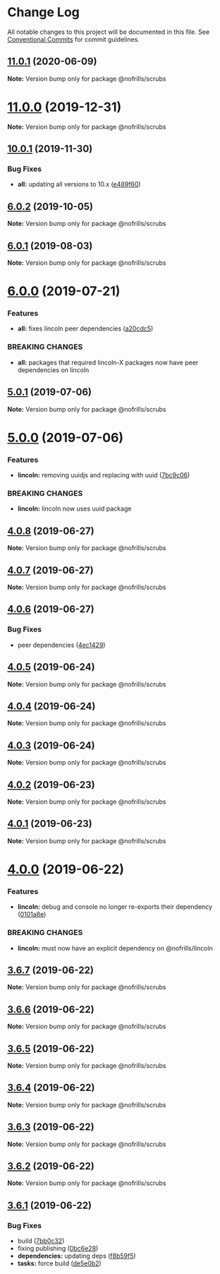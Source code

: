 # Change Log

All notable changes to this project will be documented in this file.
See [Conventional Commits](https://conventionalcommits.org) for commit guidelines.

## [11.0.1](https://github.com/nativecode-dev/nofrills/compare/@nofrills/scrubs@11.0.1-next.1...@nofrills/scrubs@11.0.1) (2020-06-09)

**Note:** Version bump only for package @nofrills/scrubs





# [11.0.0](https://github.com/nativecode-dev/nofrills/compare/@nofrills/scrubs@11.0.0-next.1...@nofrills/scrubs@11.0.0) (2019-12-31)

**Note:** Version bump only for package @nofrills/scrubs





## [10.0.1](https://github.com/nativecode-dev/nofrills/compare/@nofrills/scrubs@6.1.0-next.2...@nofrills/scrubs@10.0.1) (2019-11-30)


### Bug Fixes

* **all:** updating all versions to 10.x ([e489f60](https://github.com/nativecode-dev/nofrills/commit/e489f60))





## [6.0.2](https://github.com/nativecode-dev/nofrills/compare/@nofrills/scrubs@6.0.2-next.0...@nofrills/scrubs@6.0.2) (2019-10-05)

**Note:** Version bump only for package @nofrills/scrubs





## [6.0.1](https://github.com/nativecode-dev/nofrills/compare/@nofrills/scrubs@6.0.1-next.2...@nofrills/scrubs@6.0.1) (2019-08-03)

**Note:** Version bump only for package @nofrills/scrubs





# [6.0.0](https://github.com/nativecode-dev/nofrills/compare/@nofrills/scrubs@5.0.1...@nofrills/scrubs@6.0.0) (2019-07-21)


### Features

* **all:** fixes lincoln peer dependencies ([a20cdc5](https://github.com/nativecode-dev/nofrills/commit/a20cdc5))


### BREAKING CHANGES

* **all:** packages that required lincoln-X packages now have peer dependencies on lincoln





## [5.0.1](https://github.com/nativecode-dev/nofrills/compare/@nofrills/scrubs@4.0.7...@nofrills/scrubs@5.0.1) (2019-07-06)

**Note:** Version bump only for package @nofrills/scrubs





# [5.0.0](https://github.com/nativecode-dev/nofrills/compare/@nofrills/scrubs@4.0.8...@nofrills/scrubs@5.0.0) (2019-07-06)


### Features

* **lincoln:** removing uuidjs and replacing with uuid ([7bc9c06](https://github.com/nativecode-dev/nofrills/commit/7bc9c06))


### BREAKING CHANGES

* **lincoln:** lincoln now uses uuid package





## [4.0.8](https://github.com/nativecode-dev/nofrills/compare/@nofrills/scrubs@4.0.7...@nofrills/scrubs@4.0.8) (2019-06-27)

**Note:** Version bump only for package @nofrills/scrubs





## [4.0.7](https://github.com/nativecode-dev/nofrills/compare/@nofrills/scrubs@4.0.4...@nofrills/scrubs@4.0.7) (2019-06-27)

**Note:** Version bump only for package @nofrills/scrubs





## [4.0.6](https://github.com/nativecode-dev/nofrills/compare/@nofrills/scrubs@4.0.5...@nofrills/scrubs@4.0.6) (2019-06-27)


### Bug Fixes

* peer dependencies ([4ec1429](https://github.com/nativecode-dev/nofrills/commit/4ec1429))





## [4.0.5](https://github.com/nativecode-dev/nofrills/compare/@nofrills/scrubs@4.0.4...@nofrills/scrubs@4.0.5) (2019-06-24)

**Note:** Version bump only for package @nofrills/scrubs





## [4.0.4](https://github.com/nativecode-dev/nofrills/compare/@nofrills/scrubs@4.0.1...@nofrills/scrubs@4.0.4) (2019-06-24)

**Note:** Version bump only for package @nofrills/scrubs





## [4.0.3](https://github.com/nativecode-dev/nofrills/compare/@nofrills/scrubs@4.0.2...@nofrills/scrubs@4.0.3) (2019-06-24)

**Note:** Version bump only for package @nofrills/scrubs





## [4.0.2](https://github.com/nativecode-dev/nofrills/compare/@nofrills/scrubs@4.0.1...@nofrills/scrubs@4.0.2) (2019-06-23)

**Note:** Version bump only for package @nofrills/scrubs





## [4.0.1](https://github.com/nativecode-dev/nofrills/compare/@nofrills/scrubs@3.6.5...@nofrills/scrubs@4.0.1) (2019-06-23)

**Note:** Version bump only for package @nofrills/scrubs





# [4.0.0](https://github.com/nativecode-dev/nofrills/compare/@nofrills/scrubs@3.6.7...@nofrills/scrubs@4.0.0) (2019-06-22)


### Features

* **lincoln:** debug and console no longer re-exports their dependency ([0101a8e](https://github.com/nativecode-dev/nofrills/commit/0101a8e))


### BREAKING CHANGES

* **lincoln:** must now have an explicit dependency on @nofrills/lincoln





## [3.6.7](https://github.com/nativecode-dev/nofrills/compare/@nofrills/scrubs@3.6.6...@nofrills/scrubs@3.6.7) (2019-06-22)

**Note:** Version bump only for package @nofrills/scrubs





## [3.6.6](https://github.com/nativecode-dev/nofrills/compare/@nofrills/scrubs@3.6.5...@nofrills/scrubs@3.6.6) (2019-06-22)

**Note:** Version bump only for package @nofrills/scrubs





## [3.6.5](https://github.com/nativecode-dev/nofrills/compare/@nofrills/scrubs@3.6.2...@nofrills/scrubs@3.6.5) (2019-06-22)

**Note:** Version bump only for package @nofrills/scrubs





## [3.6.4](https://github.com/nativecode-dev/nofrills/compare/@nofrills/scrubs@3.6.3...@nofrills/scrubs@3.6.4) (2019-06-22)

**Note:** Version bump only for package @nofrills/scrubs





## [3.6.3](https://github.com/nativecode-dev/nofrills/compare/@nofrills/scrubs@3.6.2...@nofrills/scrubs@3.6.3) (2019-06-22)

**Note:** Version bump only for package @nofrills/scrubs





## [3.6.2](https://github.com/nativecode-dev/nofrills/compare/@nofrills/scrubs@3.6.1...@nofrills/scrubs@3.6.2) (2019-06-22)

**Note:** Version bump only for package @nofrills/scrubs





## [3.6.1](https://github.com/nativecode-dev/nofrills/compare/@nofrills/scrubs@3.6.0...@nofrills/scrubs@3.6.1) (2019-06-22)


### Bug Fixes

* build ([7bb0c32](https://github.com/nativecode-dev/nofrills/commit/7bb0c32))
* fixing publishing ([0bc6e28](https://github.com/nativecode-dev/nofrills/commit/0bc6e28))
* **dependencies:** updating deps ([f8b59f5](https://github.com/nativecode-dev/nofrills/commit/f8b59f5))
* **tasks:** force build ([de5e0b2](https://github.com/nativecode-dev/nofrills/commit/de5e0b2))
